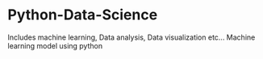 # Python-Data-Science
Includes machine learning, Data analysis, Data visualization etc...
Machine learning model using python
